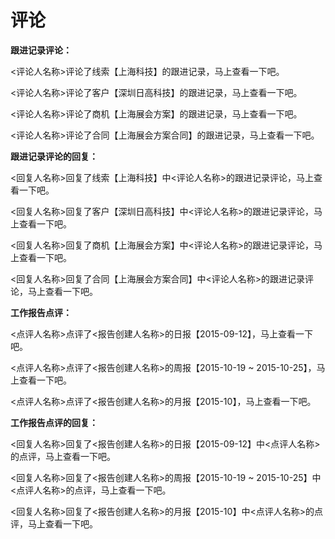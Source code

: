 # 评论

**跟进记录评论：**

&lt;评论人名称&gt;评论了线索【上海科技】的跟进记录，马上查看一下吧。

&lt;评论人名称&gt;评论了客户【深圳日高科技】的跟进记录，马上查看一下吧。

&lt;评论人名称&gt;评论了商机【上海展会方案】的跟进记录，马上查看一下吧。

&lt;评论人名称&gt;评论了合同【上海展会方案合同】的跟进记录，马上查看一下吧。

**跟进记录评论的回复：**

&lt;回复人名称&gt;回复了线索【上海科技】中&lt;评论人名称&gt;的跟进记录评论，马上查看一下吧。

&lt;回复人名称&gt;回复了客户【深圳日高科技】中&lt;评论人名称&gt;的跟进记录评论，马上查看一下吧。

&lt;回复人名称&gt;回复了商机【上海展会方案】中&lt;评论人名称&gt;的跟进记录评论，马上查看一下吧。

&lt;回复人名称&gt;回复了合同【上海展会方案合同】中&lt;评论人名称&gt;的跟进记录评论，马上查看一下吧。

**工作报告点评：**

&lt;点评人名称&gt;点评了&lt;报告创建人名称&gt;的日报【2015-09-12】，马上查看一下吧。

&lt;点评人名称&gt;点评了&lt;报告创建人名称&gt;的周报【2015-10-19 ~ 2015-10-25】，马上查看一下吧。

&lt;点评人名称&gt;点评了&lt;报告创建人名称&gt;的月报【2015-10】，马上查看一下吧。

**工作报告点评的回复：**

&lt;回复人名称&gt;回复了&lt;报告创建人名称&gt;的日报【2015-09-12】中&lt;点评人名称&gt;的点评，马上查看一下吧。

&lt;回复人名称&gt;回复了&lt;报告创建人名称&gt;的周报【2015-10-19 ~ 2015-10-25】中&lt;点评人名称&gt;的点评，马上查看一下吧。

&lt;回复人名称&gt;回复了&lt;报告创建人名称&gt;的月报【2015-10】中&lt;点评人名称&gt;的点评，马上查看一下吧。

